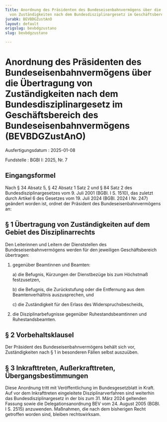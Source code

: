 ```yaml
---
Title: Anordnung des Präsidenten des Bundeseisenbahnvermögens über die Übertragung
  von Zuständigkeiten nach dem Bundesdisziplinargesetz im Geschäftsbereich des Bundeseisenbahnvermögens
jurabk: BEVBDGZustAnO
layout: default
origslug: bevbdgzustano
slug: bevbdgzustano

---
```


# Anordnung des Präsidenten des Bundeseisenbahnvermögens über die Übertragung von Zuständigkeiten nach dem Bundesdisziplinargesetz im Geschäftsbereich des Bundeseisenbahnvermögens (BEVBDGZustAnO)

Ausfertigungsdatum
:   2025-01-08

Fundstelle
:   BGBl I: 2025, Nr. 7


## Eingangsformel

Nach § 34 Absatz 5, § 42 Absatz 1 Satz 2 und § 84 Satz 2 des Bundesdisziplinargesetzes vom 9. Juli 2001 (BGBl. I S. 1510), das zuletzt durch Artikel 6 des Gesetzes vom 19. Juli 2024 (BGBl. 2024 I Nr. 247) geändert worden ist, ordnet der Präsident des Bundeseisenbahnvermögens an:


## § 1 Übertragung von Zuständigkeiten auf dem Gebiet des Disziplinarrechts

Den Leiterinnen und Leitern der Dienststellen des Bundeseisenbahnvermögens werden für den jeweiligen Geschäftsbereich übertragen:

1.  gegenüber Beamtinnen und Beamten:

    a)  die Befugnis, Kürzungen der Dienstbezüge bis zum Höchstmaß festzusetzen,


    b)  die Befugnis, die Zurückstufung oder die Entfernung aus dem Beamtenverhältnis auszusprechen, und


    c)  die Zuständigkeit für den Erlass des Widerspruchsbescheids,





2.  die Disziplinarbefugnisse gegenüber Ruhestandsbeamtinnen und Ruhestandsbeamten.





## § 2 Vorbehaltsklausel

Der Präsident des Bundeseisenbahnvermögens behält sich vor, Zuständigkeiten nach § 1 in besonderen Fällen selbst auszuüben.


## § 3 Inkrafttreten, Außerkrafttreten, Übergangsbestimmungen

Diese Anordnung tritt mit Veröffentlichung im Bundesgesetzblatt in Kraft. Auf vor dem Inkrafttreten eingeleitete Disziplinarverfahren sind weiterhin das Bundesdisziplinargesetz in der bis zum 31. März 2024 geltenden Fassung sowie die Delegationsanordnung BEV vom 24. August 2005 (BGBl. I S. 2515) anzuwenden. Maßnahmen, die nach dem bisherigen Recht getroffen worden sind, bleiben rechtswirksam.

